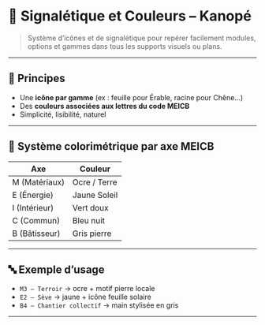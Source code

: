 # 🧭 Signalétique et Couleurs – Kanopé

> Système d’icônes et de signalétique pour repérer facilement modules, options et gammes dans tous les supports visuels ou plans.

---

## 🎯 Principes

- Une **icône par gamme** (ex : feuille pour Érable, racine pour Chêne…)
- Des **couleurs associées aux lettres du code MEICB**
- Simplicité, lisibilité, naturel

---

## 🎨 Système colorimétrique par axe MEICB

| Axe        | Couleur   |
|------------|-----------|
| M (Matériaux) | Ocre / Terre |
| E (Énergie)   | Jaune Soleil |
| I (Intérieur) | Vert doux   |
| C (Commun)    | Bleu nuit   |
| B (Bâtisseur) | Gris pierre |

---

## 🔤 Exemple d’usage

- `M3 – Terroir` → ocre + motif pierre locale
- `E2 – Sève` → jaune + icône feuille solaire
- `B4 – Chantier collectif` → main stylisée en gris

---
